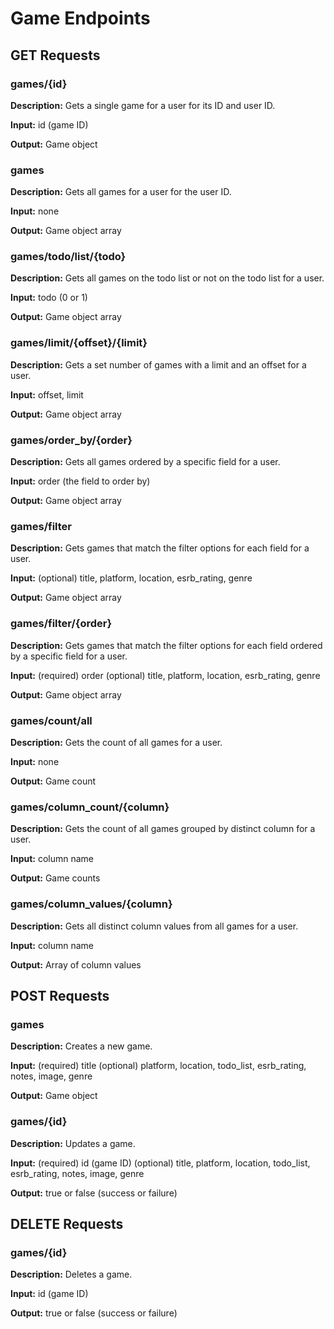 # Game Endpoints

## GET Requests

### games/{id}

**Description:** Gets a single game for a user for its ID and user ID.

**Input:** id (game ID)

**Output:** Game object

### games

**Description:** Gets all games for a user for the user ID.

**Input:** none

**Output:** Game object array

### games/todo/list/{todo}

**Description:** Gets all games on the todo list or not on the todo list for a user.

**Input:** todo (0 or 1)

**Output:** Game object array

### games/limit/{offset}/{limit}

**Description:** Gets a set number of games with a limit and an offset for a user.

**Input:** offset, limit

**Output:** Game object array

### games/order_by/{order}

**Description:** Gets all games ordered by a specific field for a user.

**Input:** order (the field to order by)

**Output:** Game object array

### games/filter

**Description:** Gets games that match the filter options for each field for a user.

**Input:** (optional) title, platform, location, esrb_rating, genre

**Output:** Game object array

### games/filter/{order}

**Description:** Gets games that match the filter options for each field ordered by a specific field for a user.

**Input:** (required) order
        (optional) title, platform, location, esrb_rating, genre

**Output:** Game object array

### games/count/all

**Description:** Gets the count of all games for a user.

**Input:** none

**Output:** Game count

### games/column_count/{column}

**Description:** Gets the count of all games grouped by distinct column for a user.

**Input:** column name

**Output:** Game counts

### games/column_values/{column}

**Description:** Gets all distinct column values from all games for a user.

**Input:** column name

**Output:** Array of column values


## POST Requests

### games

**Description:** Creates a new game.

**Input:** (required) title
        (optional) platform, location, todo_list, esrb_rating, notes, image, genre

**Output:** Game object

### games/{id}

**Description:** Updates a game.

**Input:** (required) id (game ID)
        (optional) title, platform, location, todo_list, esrb_rating, notes, image, genre

**Output:** true or false (success or failure)


## DELETE Requests

### games/{id}

**Description:** Deletes a game.

**Input:** id (game ID)

**Output:** true or false (success or failure)
